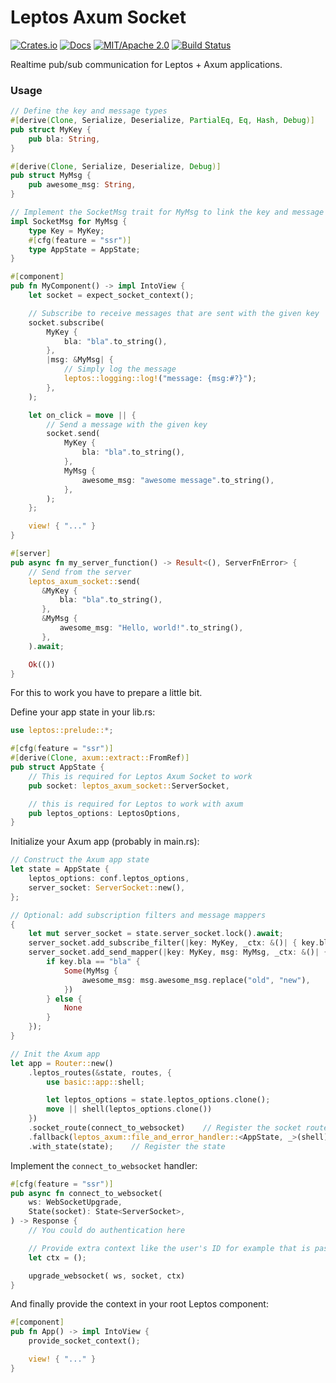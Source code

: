 # Leptos Axum Socket

[![Crates.io](https://img.shields.io/crates/v/leptos-axum-socket.svg)](https://crates.io/crates/leptos-axum-socket)
[![Docs](https://docs.rs/leptos-axum-socket/badge.svg)](https://docs.rs/leptos-axum-socket/)
[![MIT/Apache 2.0](https://img.shields.io/badge/license-MIT%2FApache-blue.svg)](https://github.com/synphonyte/leptos-axum-socket#license)
[![Build Status](https://github.com/synphonyte/leptos-axum-socket/actions/workflows/cd.yml/badge.svg)](https://github.com/synphonyte/leptos-axum-socket/actions/workflows/cd.yml)

<!-- cargo-rdme start -->

Realtime pub/sub communication for Leptos + Axum applications.

### Usage

```rust
// Define the key and message types
#[derive(Clone, Serialize, Deserialize, PartialEq, Eq, Hash, Debug)]
pub struct MyKey {
    pub bla: String,
}

#[derive(Clone, Serialize, Deserialize, Debug)]
pub struct MyMsg {
    pub awesome_msg: String,
}

// Implement the SocketMsg trait for MyMsg to link the key and message types
impl SocketMsg for MyMsg {
    type Key = MyKey;
    #[cfg(feature = "ssr")]
    type AppState = AppState;
}

#[component]
pub fn MyComponent() -> impl IntoView {
    let socket = expect_socket_context();

    // Subscribe to receive messages that are sent with the given key
    socket.subscribe(
        MyKey {
            bla: "bla".to_string(),
        },
        |msg: &MyMsg| {
            // Simply log the message
            leptos::logging::log!("message: {msg:#?}");
        },
    );

    let on_click = move || {
        // Send a message with the given key
        socket.send(
            MyKey {
                bla: "bla".to_string(),
            },
            MyMsg {
                awesome_msg: "awesome message".to_string(),
            },
        );
    };

    view! { "..." }
}

#[server]
pub async fn my_server_function() -> Result<(), ServerFnError> {
    // Send from the server
    leptos_axum_socket::send(
       &MyKey {
           bla: "bla".to_string(),
       },
       &MyMsg {
           awesome_msg: "Hello, world!".to_string(),
       },
    ).await;

    Ok(())
}
```

For this to work you have to prepare a little bit.

Define your app state in your lib.rs:

```rust
use leptos::prelude::*;

#[cfg(feature = "ssr")]
#[derive(Clone, axum::extract::FromRef)]
pub struct AppState {
    // This is required for Leptos Axum Socket to work
    pub socket: leptos_axum_socket::ServerSocket,

    // this is required for Leptos to work with axum
    pub leptos_options: LeptosOptions,
}
```

Initialize your Axum app (probably in main.rs):

```rust
// Construct the Axum app state
let state = AppState {
    leptos_options: conf.leptos_options,
    server_socket: ServerSocket::new(),
};

// Optional: add subscription filters and message mappers
{
    let mut server_socket = state.server_socket.lock().await;
    server_socket.add_subscribe_filter(|key: MyKey, _ctx: &()| { key.bla == "bla" });
    server_socket.add_send_mapper(|key: MyKey, msg: MyMsg, _ctx: &()| {
        if key.bla == "bla" {
            Some(MyMsg {
                awesome_msg: msg.awesome_msg.replace("old", "new"),
            })
        } else {
            None
        }
    });
}

// Init the Axum app
let app = Router::new()
    .leptos_routes(&state, routes, {
        use basic::app::shell;

        let leptos_options = state.leptos_options.clone();
        move || shell(leptos_options.clone())
    })
    .socket_route(connect_to_websocket)    // Register the socket route (implementation below)
    .fallback(leptos_axum::file_and_error_handler::<AppState, _>(shell))
    .with_state(state);    // Register the state
```

Implement the `connect_to_websocket` handler:

```rust
#[cfg(feature = "ssr")]
pub async fn connect_to_websocket(
    ws: WebSocketUpgrade,
    State(socket): State<ServerSocket>,
) -> Response {
    // You could do authentication here

    // Provide extra context like the user's ID for example that is passed to the permission filters
    let ctx = ();

    upgrade_websocket( ws, socket, ctx)
}
```

And finally provide the context in your root Leptos component:

```rust
#[component]
pub fn App() -> impl IntoView {
    provide_socket_context();

    view! { "..." }
}
```

<!-- cargo-rdme end -->
